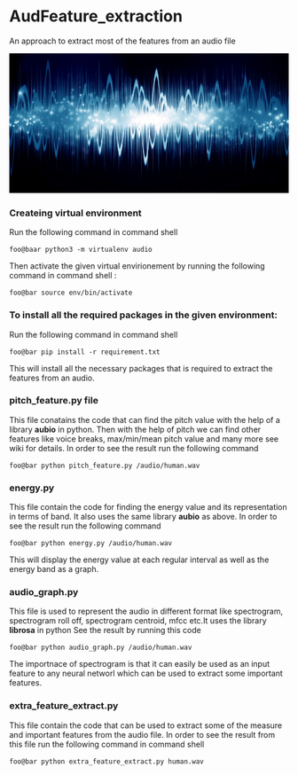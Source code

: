 # AudFeature_extraction
An approach to extract most of the features from an audio file

![Alt Text](./audio/audio.jpg)

### Createing virtual environment
 Run the following command in command shell
```
foo@baar python3 -m virtualenv audio
```
 Then activate the given virtual envirionement by running the following command in command shell :
```
foo@bar source env/bin/activate
```

### To install all the required packages in the given environment:
 Run the following command in command shell
```
foo@bar pip install -r requirement.txt
```
This will install all the necessary packages that is required to extract the features from an audio.

### pitch_feature.py file

This file conatains the code that can find the pitch value with the help of a library **aubio** in python.
Then with the help of pitch we can find other features like voice breaks, max/min/mean pitch value and many more see
wiki for details.
In order to see the result run the following command
```
foo@bar python pitch_feature.py /audio/human.wav
```

### energy.py

This file contain the code for finding the energy value and its representation in terms of band.
It also uses the same library **aubio** as above.
In order to see the result run the following command
```
foo@bar python energy.py /audio/human.wav
```
This will display the energy value at each regular interval as well as the energy band as a graph.

### audio_graph.py

This file is used to represent the audio in different format like spectrogram, spectrogram roll off, spectrogram centroid,
mfcc etc.It uses the library **librosa** in python
See the result by running this code
```
foo@bar python audio_graph.py /audio/human.wav
```
The importnace of spectrogram is that it can easily be used as an input feature to any neural networl which can be used to extract some important features.

### extra_feature_extract.py

This file contain the code that can be used to extract some of the measure and important features from the audio file.
In order to see the result from this file run the following command in command shell
```
foo@bar python extra_feature_extract.py human.wav
```

